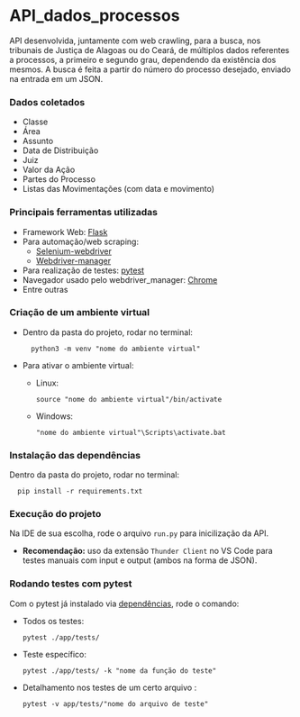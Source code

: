 # API_dados_processos
API desenvolvida, juntamente com web crawling, para a busca, nos tribunais de Justiça de Alagoas ou do Ceará, de múltiplos dados referentes a processos, a primeiro e segundo grau, dependendo da existência dos mesmos. A busca é feita a partir do número do processo desejado, enviado na entrada em um JSON. 

### Dados coletados
- Classe
- Área
- Assunto
- Data de Distribuição
- Juiz
- Valor da Ação
- Partes do Processo
- Listas das Movimentações (com data e movimento)

### Principais ferramentas utilizadas
- Framework Web: [Flask](https://flask.palletsprojects.com/en/3.0.x/)
- Para automação/web scraping:
  - [Selenium-webdriver]( https://www.selenium.dev/documentation/webdriver/)
  - [Webdriver-manager](https://pypi.org/project/webdriver-manager/)
- Para realização de testes: [pytest](https://docs.pytest.org/en/stable/)
- Navegador usado pelo webdriver_manager: [Chrome](https://www.google.com/chrome/browser-tools/)
- Entre outras



### Criação de um ambiente virtual
 - Dentro da pasta do projeto, rodar no terminal:
   
         python3 -m venv "nome do ambiente virtual"

 - Para ativar o ambiente virtual:
   - Linux:
   
         source "nome do ambiente virtual"/bin/activate
   - Windows:
         
         "nome do ambiente virtual"\Scripts\activate.bat


### Instalação das dependências 
Dentro da pasta do projeto, rodar no terminal:
         
      pip install -r requirements.txt

### Execução do projeto
Na IDE de sua escolha, rode o arquivo `run.py` para inicilização da API.

- <b>Recomendação:</b> uso da extensão  `Thunder Client`  no VS Code para testes manuais com input e output (ambos na forma de JSON).

### Rodando testes com pytest
Com o pytest já instalado via [dependências](#execução-do-projeto), rode o comando:

- Todos os testes:

      pytest ./app/tests/

- Teste específico:
   
      pytest ./app/tests/ -k "nome da função do teste"

- Detalhamento nos testes de um certo arquivo :

      pytest -v app/tests/"nome do arquivo de teste"
